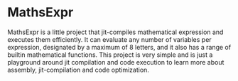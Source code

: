 # MathsExpr

MathsExpr is a little project that jit-compiles mathematical expression and executes them efficiently. It can evaluate any number of variables per expression, designated by a maximum of 8 letters, and it also has a range of builtin mathematical functions.
This project is very simple and is just a playground around jit compilation and code execution to learn more about assembly, jit-compilation and code optimization.
